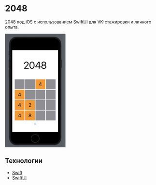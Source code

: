 # 2048
2048 под iOS с использованием SwiftUI для VK-стажировки и личного опыта.

<img src="img/1.PNG" alt="" style="width:200px;"/>

## Технологии
- [Swift](https://www.apple.com/ru/swift/)
- [SwiftUI](https://developer.apple.com/xcode/swiftui/)
